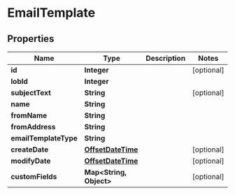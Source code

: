 
# EmailTemplate

## Properties
Name | Type | Description | Notes
------------ | ------------- | ------------- | -------------
**id** | **Integer** |  |  [optional]
**lobId** | **Integer** |  | 
**subjectText** | **String** |  |  [optional]
**name** | **String** |  | 
**fromName** | **String** |  | 
**fromAddress** | **String** |  | 
**emailTemplateType** | **String** |  | 
**createDate** | [**OffsetDateTime**](OffsetDateTime.md) |  |  [optional]
**modifyDate** | [**OffsetDateTime**](OffsetDateTime.md) |  |  [optional]
**customFields** | **Map&lt;String, Object&gt;** |  |  [optional]



